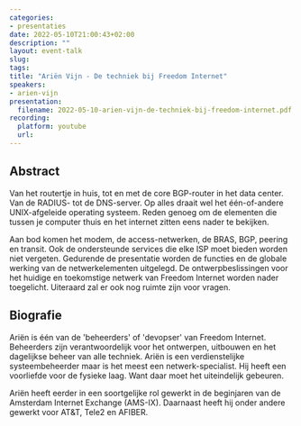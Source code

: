 ```yaml
---
categories:
- presentaties
date: 2022-05-10T21:00:43+02:00
description: ""
layout: event-talk
slug:
tags:
title: "Ariën Vijn - De techniek bij Freedom Internet"
speakers:
- arien-vijn
presentation:
  filename: 2022-05-10-arien-vijn-de-techniek-bij-freedom-internet.pdf
recording:
  platform: youtube
  url: 
---
```


## Abstract

Van het routertje in huis, tot en met de core BGP-router in het data center. Van de RADIUS- tot de DNS-server. Op alles draait wel het één-of-andere UNIX-afgeleide operating systeem. Reden genoeg om de elementen die tussen je computer thuis en het internet zitten eens nader te bekijken.

Aan bod komen het modem, de access-netwerken, de BRAS, BGP, peering en transit. Ook de ondersteunde services die elke ISP moet bieden worden niet vergeten. Gedurende de presentatie worden de functies en de globale werking van de netwerkelementen uitgelegd. De ontwerpbeslissingen voor het huidige en toekomstige netwerk van Freedom Internet worden nader toegelicht. Uiteraard zal er ook nog ruimte zijn voor vragen.

## Biografie

Ariën is één van de 'beheerders' of 'devopser' van Freedom Internet. Beheerders zijn verantwoordelijk voor het ontwerpen, uitbouwen en het dagelijkse beheer van alle techniek. Ariën is een verdienstelijke systeembeheerder maar is het meest een netwerk-specialist. Hij heeft een voorliefde voor de fysieke laag. Want daar moet het uiteindelijk gebeuren.

Ariën heeft eerder in een soortgelijke rol gewerkt in de beginjaren van de Amsterdam Internet Exchange (AMS-IX). Daarnaast heeft hij onder andere gewerkt voor AT&T, Tele2 en AFIBER.
